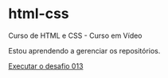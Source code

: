 # html-css
 Curso de HTML e CSS - Curso em Vídeo

Estou aprendendo a gerenciar os repositórios.

<a href="desafios/d013/index.html">Executar o desafio 013</a>